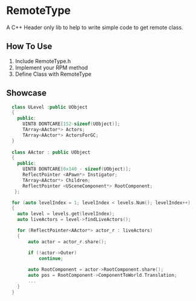 # RemoteType
A C++ Header only lib to help to write simple code to get remote class.

## How To Use
1. Include RemoteType.h
2. Implement your RPM method
3. Define Class with RemoteType

## Showcase
```C++
  class ULevel :public UObject
  {
    public:
      UINT8 DONTCARE[152-sizeof(UObject)];
      TArray<AActor*> Actors;
      TArray<AActor*> ActorsForGC;
  }
  
  class AActor : public UObject
  {
    public:
      UINT8 DONTCARE[0x140 - sizeof(UObject)];
      ReflectPointer <APawn*> Instigator;
      TArray<AActor*> Children;
      ReflectPointer <USceneComponent*> RootComponent;
   };
```

```C++
  for (auto levelIndex = 1; levelIndex < levels.Num(); levelIndex++)
  {
  	auto level = levels.get(levelIndex);
  	auto liveActors = level->findLiveActors();

  	for (ReflectPointer<AActor*> actor_r : liveActors)
  	{
  		auto actor = actor_r.share();

  		if (!actor->Outer)
  			continue;
  			
  		auto RootComponent = actor->RootComponent.share();
  		auto pos = RootComponent->ComponentToWorld.Translation;
  		...
  	}
  }
```
